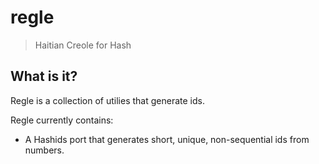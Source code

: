 # regle

> Haitian Creole for Hash

## What is it?

Regle is a collection of utilies that generate ids.

Regle currently contains:
	
- A Hashids port that generates short, unique, non-sequential ids from numbers.